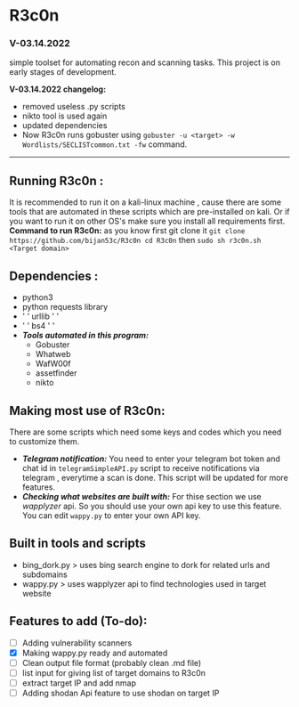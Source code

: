 # R3c0n
### V-03.14.2022
simple toolset for automating recon and scanning tasks.
This project is on early stages of development.

**V-03.14.2022 changelog:**
- removed useless .py scripts 
- nikto tool is used again 
- updated dependencies
- Now R3c0n runs gobuster using `gobuster -u <target> -w Wordlists/SECLISTcommon.txt -fw` command.
-------------------------------------------------------------

## Running R3c0n :
It is recommended to run it on a kali-linux machine , cause there are some tools that are automated in these scripts which are pre-installed on kali.
Or if you want to run it on other OS's make sure you install all requirements first.
**Command to run R3c0n:** 
as you know first git clone it 
`git clone https://github.com/bijan53c/R3c0n
cd R3c0n`
then
`sudo sh r3c0n.sh <Target domain>`

## Dependencies :
- python3 
- python requests library
-  ' '   urllib   '  '
-  ' '   bs4      '  '
- ***Tools automated in this program:***
  - Gobuster
  - Whatweb
  - WafW00f
  - assetfinder 
  - nikto


## Making most use of R3c0n:
There are some scripts which need some keys and codes which you need to customize them.
- ***Telegram notification:*** You need to enter your telegram bot token and chat id in `telegramSimpleAPI.py` script to receive notifications via telegram , everytime a scan is done. This script will be updated for more features.
- ***Checking what websites are built with:*** For thise section we use *wapplyzer* api. So you should use your own api key to use this feature. You can edit `wappy.py` to enter your own API key.

## Built in tools and scripts
- bing_dork.py > uses bing search engine to dork for related urls and subdomains
- wappy.py     > uses wapplyzer api to find technologies used in target website


## Features to add (To-do):
- [ ] Adding vulnerability scanners
- [x] Making wappy.py ready and automated
- [ ] Clean output file format (probably clean .md file)
- [ ] list input for giving list of target domains to R3c0n
- [ ] extract target IP and add nmap
- [ ] Adding shodan Api feature to use shodan on target IP

